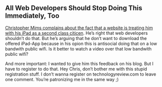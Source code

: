 ## All Web Developers Should Stop Doing This Immediately, Too

[Christopher Mims complains  about the fact that a website  is treating him with
his  iPad  as  a  second  class citicen][1].  He’s  right  that  web  developers
shouldn’t do that. But  he’s arguing that he don’t want  to download the offered
iPad-App because in  his opion this is  antisocial doing that on  a low bandwith
public wifi. Is it better to watch a video over that low bandwith public wifi?

And more important: I  wanted to give him this feedback on his  blog. But I have
to  register  to  do  that.  Hey   Chris,  don’t  bother  me  with  this  stupid
registration stuff. I don’t wanna  register on technologyreview.com to leave one
comment. You’re patronizing me in the same way ;)

[1]: http://www.technologyreview.com/blog/mimssbits/27581/?nlid=nldly&nld=2012-02-16